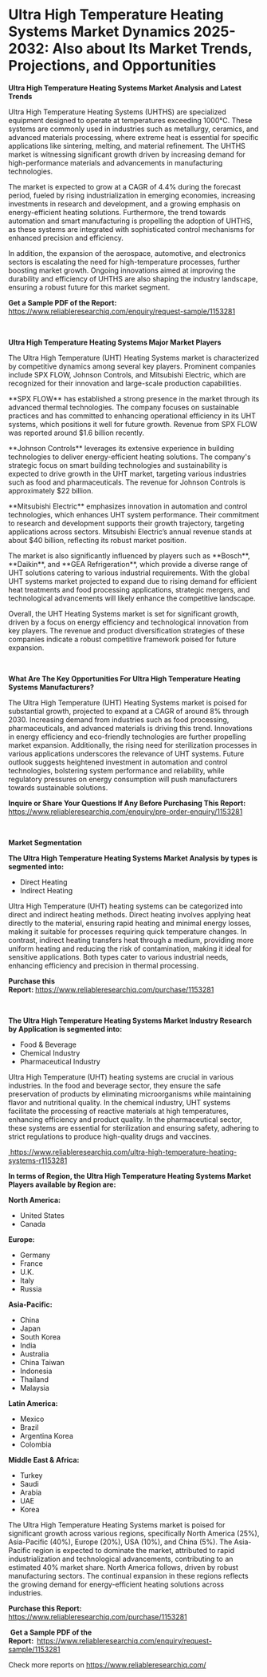 <p><h1>Ultra High Temperature Heating Systems Market Dynamics 2025-2032: Also about Its Market Trends, Projections, and Opportunities</h1></p><p><strong>Ultra High Temperature Heating Systems Market Analysis and Latest Trends</strong></p>
<p><p>Ultra High Temperature Heating Systems (UHTHS) are specialized equipment designed to operate at temperatures exceeding 1000°C. These systems are commonly used in industries such as metallurgy, ceramics, and advanced materials processing, where extreme heat is essential for specific applications like sintering, melting, and material refinement. The UHTHS market is witnessing significant growth driven by increasing demand for high-performance materials and advancements in manufacturing technologies.</p><p>The market is expected to grow at a CAGR of 4.4% during the forecast period, fueled by rising industrialization in emerging economies, increasing investments in research and development, and a growing emphasis on energy-efficient heating solutions. Furthermore, the trend towards automation and smart manufacturing is propelling the adoption of UHTHS, as these systems are integrated with sophisticated control mechanisms for enhanced precision and efficiency.</p><p>In addition, the expansion of the aerospace, automotive, and electronics sectors is escalating the need for high-temperature processes, further boosting market growth. Ongoing innovations aimed at improving the durability and efficiency of UHTHS are also shaping the industry landscape, ensuring a robust future for this market segment.</p></p>
<p><strong>Get a Sample PDF of the Report:&nbsp;</strong> <a href="https://www.reliableresearchiq.com/enquiry/request-sample/1153281?utm_campaign=2927&utm_medium=2&utm_source=Github&utm_content=ia&utm_term=12042025&utm_id=ultra-high-temperature-heating-systems">https://www.reliableresearchiq.com/enquiry/request-sample/1153281</a></p>
<p>&nbsp;</p>
<p><strong>Ultra High Temperature Heating Systems Major Market Players</strong></p>
<p><p>The Ultra High Temperature (UHT) Heating Systems market is characterized by competitive dynamics among several key players. Prominent companies include SPX FLOW, Johnson Controls, and Mitsubishi Electric, which are recognized for their innovation and large-scale production capabilities.</p><p>**SPX FLOW** has established a strong presence in the market through its advanced thermal technologies. The company focuses on sustainable practices and has committed to enhancing operational efficiency in its UHT systems, which positions it well for future growth. Revenue from SPX FLOW was reported around $1.6 billion recently.</p><p>**Johnson Controls** leverages its extensive experience in building technologies to deliver energy-efficient heating solutions. The company's strategic focus on smart building technologies and sustainability is expected to drive growth in the UHT market, targeting various industries such as food and pharmaceuticals. The revenue for Johnson Controls is approximately $22 billion.</p><p>**Mitsubishi Electric** emphasizes innovation in automation and control technologies, which enhances UHT system performance. Their commitment to research and development supports their growth trajectory, targeting applications across sectors. Mitsubishi Electric’s annual revenue stands at about $40 billion, reflecting its robust market position.</p><p>The market is also significantly influenced by players such as **Bosch**, **Daikin**, and **GEA Refrigeration**, which provide a diverse range of UHT solutions catering to various industrial requirements. With the global UHT systems market projected to expand due to rising demand for efficient heat treatments and food processing applications, strategic mergers, and technological advancements will likely enhance the competitive landscape.</p><p>Overall, the UHT Heating Systems market is set for significant growth, driven by a focus on energy efficiency and technological innovation from key players. The revenue and product diversification strategies of these companies indicate a robust competitive framework poised for future expansion.</p></p>
<p>&nbsp;</p>
<p><strong>What Are The Key Opportunities For Ultra High Temperature Heating Systems Manufacturers?</strong></p>
<p><p>The Ultra High Temperature (UHT) Heating Systems market is poised for substantial growth, projected to expand at a CAGR of around 8% through 2030. Increasing demand from industries such as food processing, pharmaceuticals, and advanced materials is driving this trend. Innovations in energy efficiency and eco-friendly technologies are further propelling market expansion. Additionally, the rising need for sterilization processes in various applications underscores the relevance of UHT systems. Future outlook suggests heightened investment in automation and control technologies, bolstering system performance and reliability, while regulatory pressures on energy consumption will push manufacturers towards sustainable solutions.</p></p>
<p><strong>Inquire or Share Your Questions If Any Before Purchasing This Report:</strong> <a href="https://www.reliableresearchiq.com/enquiry/pre-order-enquiry/1153281?utm_campaign=2927&utm_medium=2&utm_source=Github&utm_content=ia&utm_term=12042025&utm_id=ultra-high-temperature-heating-systems">https://www.reliableresearchiq.com/enquiry/pre-order-enquiry/1153281</a></p>
<p>&nbsp;</p>
<p><strong>Market Segmentation</strong></p>
<p><strong>The Ultra High Temperature Heating Systems Market Analysis by types is segmented into:</strong></p>
<p><ul><li>Direct Heating</li><li>Indirect Heating</li></ul></p>
<p><p>Ultra High Temperature (UHT) heating systems can be categorized into direct and indirect heating methods. Direct heating involves applying heat directly to the material, ensuring rapid heating and minimal energy losses, making it suitable for processes requiring quick temperature changes. In contrast, indirect heating transfers heat through a medium, providing more uniform heating and reducing the risk of contamination, making it ideal for sensitive applications. Both types cater to various industrial needs, enhancing efficiency and precision in thermal processing.</p></p>
<p><strong>Purchase this Report:&nbsp;</strong><a href="https://www.reliableresearchiq.com/purchase/1153281?utm_campaign=2927&utm_medium=2&utm_source=Github&utm_content=ia&utm_term=12042025&utm_id=ultra-high-temperature-heating-systems">https://www.reliableresearchiq.com/purchase/1153281</a></p>
<p>&nbsp;</p>
<p><strong>The Ultra High Temperature Heating Systems Market Industry Research by Application is segmented into:</strong></p>
<p><ul><li>Food & Beverage</li><li>Chemical Industry</li><li>Pharmaceutical Industry</li></ul></p>
<p><p>Ultra High Temperature (UHT) heating systems are crucial in various industries. In the food and beverage sector, they ensure the safe preservation of products by eliminating microorganisms while maintaining flavor and nutritional quality. In the chemical industry, UHT systems facilitate the processing of reactive materials at high temperatures, enhancing efficiency and product quality. In the pharmaceutical sector, these systems are essential for sterilization and ensuring safety, adhering to strict regulations to produce high-quality drugs and vaccines.</p></p>
<p><a href="https://www.reliableresearchiq.com/ultra-high-temperature-heating-systems-r1153281?utm_campaign=2927&utm_medium=2&utm_source=Github&utm_content=ia&utm_term=12042025&utm_id=ultra-high-temperature-heating-systems">&nbsp;https://www.reliableresearchiq.com/ultra-high-temperature-heating-systems-r1153281</a></p>
<p><strong>In terms of Region, the Ultra High Temperature Heating Systems Market Players available by Region are:</strong></p>
<p>
    <p> <strong> North America: </strong>
        <ul>
            <li>United States</li>
            <li>Canada</li>
        </ul>
        </p> 
    <p> <strong> Europe: </strong>
        <ul>
            <li>Germany</li>
            <li>France</li>
            <li>U.K.</li>
            <li>Italy</li>
            <li>Russia</li>
        </ul>
        </p> 
    <p> <strong> Asia-Pacific: </strong>
        <ul>
            <li>China</li>
            <li>Japan</li>
            <li>South Korea</li>
            <li>India</li>
            <li>Australia</li>
            <li>China Taiwan</li>
            <li>Indonesia</li>
            <li>Thailand</li>
            <li>Malaysia</li>
        </ul>
        </p> 
    <p> <strong> Latin America: </strong>
        <ul>
            <li>Mexico</li>
            <li>Brazil</li>
            <li>Argentina Korea</li>
            <li>Colombia</li>
        </ul>
        </p> 
    <p> <strong> Middle East & Africa: </strong>
        <ul>
            <li>Turkey</li>
            <li>Saudi</li>
            <li>Arabia</li>
            <li>UAE</li>
            <li>Korea</li>
        </ul>
    </p>
    </p>
<p><p>The Ultra High Temperature Heating Systems market is poised for significant growth across various regions, specifically North America (25%), Asia-Pacific (40%), Europe (20%), USA (10%), and China (5%). The Asia-Pacific region is expected to dominate the market, attributed to rapid industrialization and technological advancements, contributing to an estimated 40% market share. North America follows, driven by robust manufacturing sectors. The continual expansion in these regions reflects the growing demand for energy-efficient heating solutions across industries.</p></p>
<p><strong>Purchase this Report: </strong><a href="https://www.reliableresearchiq.com/purchase/1153281?utm_campaign=2927&utm_medium=2&utm_source=Github&utm_content=ia&utm_term=12042025&utm_id=ultra-high-temperature-heating-systems">https://www.reliableresearchiq.com/purchase/1153281</a></p>
<p>&nbsp;<strong>Get a Sample PDF of the Report:&nbsp;&nbsp;</strong><a href="https://www.reliableresearchiq.com/enquiry/request-sample/1153281?utm_campaign=2927&utm_medium=2&utm_source=Github&utm_content=ia&utm_term=12042025&utm_id=ultra-high-temperature-heating-systems">https://www.reliableresearchiq.com/enquiry/request-sample/1153281</a></p>
<p><strong></strong></p>
<p>Check more reports on <a href="https://www.reliableresearchiq.com/?utm_campaign=2927&utm_medium=2&utm_source=Github&utm_content=ia&utm_term=12042025&utm_id=ultra-high-temperature-heating-systems">https://www.reliableresearchiq.com/</a></p>